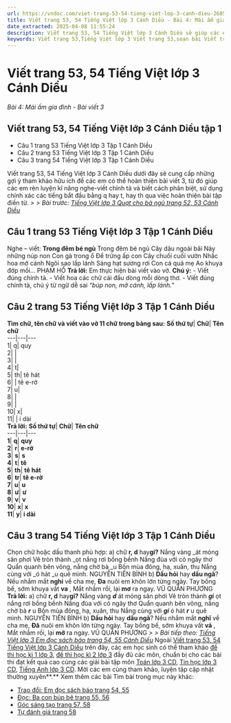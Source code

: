 ```yaml
---
url: https://vndoc.com/viet-trang-53-54-tieng-viet-lop-3-canh-dieu-268547
title: Viết trang 53, 54 Tiếng Việt lớp 3 Cánh Diều - Bài 4: Mái ấm gia đình - Bài viết 3 - VnDoc.com
date_extracted: 2025-04-08 11:55:24
description: Viết trang 53, 54 Tiếng Việt lớp 3 Cánh Diều sẽ giúp các em củng cố kiến thức bài học qua việc giải các bài tập luyện tập môn Tiếng Việt 3 tập 1.
keywords: Viết trang 53,Tiếng Việt lớp 3 Viết trang 53,soạn bài Viết trang 53,Viết trang 53 cánh diều,Bài 4 Mái ấm gia đình,Bài 4 Mái ấm gia đình trang 53 cánh diều,bài tập tiếng việt lớp 3,tiếng việt lớp 3,tiếng việt lớp 3 tập 1,bài tập tiếng việt lớp 3 tập 1,tiếng việt 3 tập 1,tiếng việt lớp 3 cánh diều,tiếng việt 3 cánh diều,tiếng việt lớp 3 tập 1 cánh diều,tiếng việt lớp 3 cd,tiếng việt 3 cánh diều tập 1
---
```


# Viết trang 53, 54 Tiếng Việt lớp 3 Cánh Diều
 _Bài 4: Mái ấm gia đình - Bài viết 3_
## Viết trang 53, 54 Tiếng Việt lớp 3 Cánh Diều tập 1
  * Câu 1 trang 53 Tiếng Việt lớp 3 Tập 1 Cánh Diều
  * Câu 2 trang 53 Tiếng Việt lớp 3 Tập 1 Cánh Diều
  * Câu 3 trang 54 Tiếng Việt lớp 3 Tập 1 Cánh Diều

Viết trang 53, 54 Tiếng Việt lớp 3 Cánh Diều dưới đây sẽ cung cấp những gợi ý tham khảo hữu ích để các em có thể hoàn thiện bài viết 3, từ đó giúp các em rèn luyện kĩ năng nghe-viết chính tả và biết cách phân biệt, sử dụng chính xác các tiếng bắt đầu bằng q hay t, hay th qua việc hoàn thiện bài tập điền từ.
_> > Bài trước: [Tiếng Việt lớp 3 Quạt cho bà ngủ trang 52, 53 Cánh Diều](<https://vndoc.com/tieng-viet-lop-3-quat-cho-ba-ngu-trang-52-53-canh-dieu-268541>)_
## **Câu 1 trang 53 Tiếng Việt lớp 3 Tập 1 Cánh Diều**
Nghe – viết:
**Trong đêm bé ngủ**
Trong đêm bé ngủ
Cây dâu ngoài bãi
Nảy những núp non
Con gà trong ổ
Để trứng ấp con
Cây chuối cuối vườn
Nhấc hoa mở cánh
Ngôi sao lấp lánh
Sáng hạt sương rơi
Con cá quả mẹ
Ao khuya đớp mồi...
PHẠM HỔ
**Trả lời:**
Em thực hiện bài viết vào vở.
**Chú ý:**
\- Viết đúng chính tả.
\- Viết hoa các chữ cái đầu dòng mỗi dòng thơ.
\- Viết đúng chính tả, chú ý từ ngữ dễ sai _“búp non, mở cánh, lấp lánh.”_
## **Câu 2 trang 53 Tiếng Việt lớp 3 Tập 1 Cánh Diều**
**Tìm chữ, tên chữ và viết vào vở 11 chữ trong bảng sau:**
**Số thứ tự**| **Chữ**| **Tên chữ**  
---|---|---  
1| q| quy  
2| |   
3| |   
4| t|   
5| th| tê hát  
6| | tê e-rờ  
7| u|   
8| |   
9| |   
10| x|   
11| | i dài  
**Trả lời:**
**Số thứ tự**| **Chữ**| **Tên chữ**  
---|---|---  
**1**| **q**| **quy**  
**2**| **r**| **e-rờ**  
**3**| **s**| **s**  
**4**| **t**| **tê**  
**5**| **th**| **tê hát**  
**6**| **tr**| **tê e-rờ**  
**7**| **u**| **u**  
**8**| **ư**| **ư**  
**9**| **v**| **v**  
**10**| **x**| **x**  
**11**| **y**| **i dài**  
## **Câu 3 trang 54 Tiếng Việt lớp 3 Tập 1 Cánh Diều**
Chọn chữ hoặc dấu thanh phù hợp:
a\) chữ **r, d** hay**gi?**
Nắng vàng \_át mỏng sân phơi
Vê tròn thành \_ọt nắng rơi bồng bềnh
Nắng đùa với cỏ ngây thơ
Quẩn quanh bên võng, nắng chờ bà \_u
Bốn mùa đông, hạ, xuân, thu
Nắng cùng với \_ó hát \_u quê mình.
NGUYỄN TIẾN BÌNH
b\) **Dấu hỏi** hay **dấu ngã**?
Nếu nhắm mắt **nghi** về cha mẹ,
**Đa** nuôi em khôn lớn từng ngày.
Tay bồng bế, sớm khuya vất **va** ,
Mắt nhắm rồi, lại **mơ** ra ngay.
VŨ QUẦN PHƯƠNG
**Trả lời:**
a\) chữ **r, d** hay**gi?**
Nắng vàng **_d_** át mỏng sân phơi
Vê tròn thành **_gi_** ọt nắng rơi bồng bềnh
Nắng đùa với cỏ ngây thơ
Quẩn quanh bên võng, nắng chờ bà **_r_** u
Bốn mùa đông, hạ, xuân, thu
Nắng cùng với **_gí_** ó hát **_r_** u quê mình.
NGUYỄN TIẾN BÌNH
b\) **Dấu hỏi** hay **dấu ngã**?
Nếu nhắm mắt **nghĩ** về cha mẹ,
**Đã** nuôi em khôn lớn từng ngày.
Tay bồng bế, sớm khuya vất **vả** ,
Mắt nhắm rồi, lại **mở** ra ngay.
VŨ QUẦN PHƯƠNG
 _> > Bài tiếp theo: [Tiếng Việt lớp 3 Em đọc sách báo trang 54, 55 Cánh Diều](<https://vndoc.com/tieng-viet-lop-3-em-doc-sach-bao-trang-54-55-canh-dieu-268553>)_
Ngoài [Viết trang 53, 54 Tiếng Việt lớp 3 Cánh Diều](<https://vndoc.com/viet-trang-53-54-tieng-viet-lop-3-canh-dieu-268547>) trên đây, các em học sinh có thể tham khảo [đề thi học kì 1 lớp 3](<https://vndoc.com/de-thi-hoc-ki-1-lop3>), [đề thi học kì 2 lớp 3](<https://vndoc.com/de-thi-hoc-ki-2-lop3>) đầy đủ các môn, chuẩn bị cho các bài thi đạt kết quả cao cùng các giải bài tập môn [Toán lớp 3 CD](<https://vndoc.com/toan-lop-3-cd>), [Tin học lớp 3 CD](<https://vndoc.com/tin-hoc-lop-3-cd>), [Tiếng Anh lớp 3 CD](<https://vndoc.com/tieng-anh-lop-3-cd>). Mời các em cùng tham khảo, luyện tập cập nhật thường xuyên**.**
Xem thêm các bài Tìm bài trong mục này khác:
  * [Trao đổi: Em đọc sách báo trang 54, 55](</tieng-viet-lop-3-em-doc-sach-bao-trang-54-55-canh-dieu-268553>)
  * [Đọc: Ba con búp bê trang 55, 56](</tieng-viet-lop-3-ba-con-bup-be-trang-55-56-canh-dieu-268555>)
  * [Góc sáng tạo trang 57, 58](</goc-sang-tao-trang-57-58-tieng-viet-lop-3-canh-dieu-268557>)
  * [Tự đánh giá trang 58](</tu-danh-gia-trang-58-tieng-viet-lop-3-canh-dieu-268559>)

